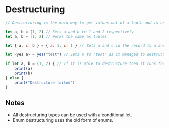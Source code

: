# Destructuring

```js
// Destructuring is the main way to get values out of a tuple and is used for conditional lets

let a, b = (1, 2) // Sets a and b to 1 and 2 respectively
let a, b = [1, 2] // Works the same as tuples

let { a, c: b } = { a: 1, c: 1 } // Sets a and c in the record to a and b respectively

let <yes a> = yes("test") // Sets a to "test" as it managed to destructure correctly, so it is not a maybe

if let a, b = (1, 2) { // If it is able to destructure then it runs the code
	print(a)
	print(b)
} else {
	print("Destructure failed")
}
```

## Notes
- All destructuring types can be used with a conditional let.
- Enum destructuring uses the old form of enums.